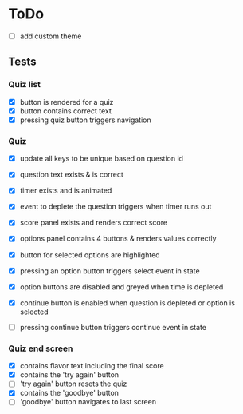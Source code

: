 # ToDo

- [ ] add custom theme

## Tests

### Quiz list

- [x] button is rendered for a quiz
- [x] button contains correct text
- [x] pressing quiz button triggers navigation

### Quiz

- [x] update all keys to be unique based on question id

- [x] question text exists & is correct
- [x] timer exists and is animated
- [x] event to deplete the question triggers when timer runs out
- [x] score panel exists and renders correct score
- [x] options panel contains 4 buttons & renders values correctly
- [x] button for selected options are highlighted
- [x] pressing an option button triggers select event in state
- [x] option buttons are disabled and greyed when time is depleted
- [x] continue button is enabled when question is depleted or option is selected
- [ ] pressing continue button triggers continue event in state

### Quiz end screen

- [x] contains flavor text including the final score
- [x] contains the 'try again' button
- [ ] 'try again' button resets the quiz
- [x] contains the 'goodbye' button
- [ ] 'goodbye' button navigates to last screen
